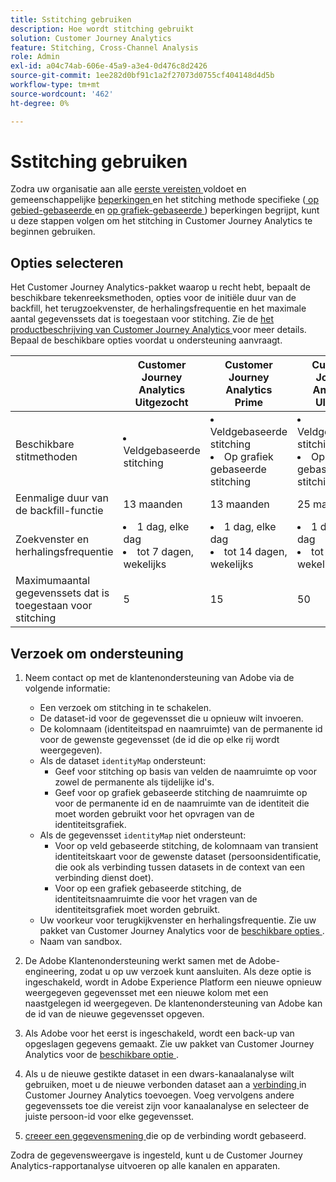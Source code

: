 ```yaml
---
title: Sstitching gebruiken
description: Hoe wordt stitching gebruikt
solution: Customer Journey Analytics
feature: Stitching, Cross-Channel Analysis
role: Admin
exl-id: a04c74ab-606e-45a9-a3e4-0d476c8d2426
source-git-commit: 1ee282d0bf91c1a2f27073d0755cf404148d4d5b
workflow-type: tm+mt
source-wordcount: '462'
ht-degree: 0%

---
```


# Sstitching gebruiken

Zodra uw organisatie aan alle [ eerste vereisten ](overview.md#prerequisites) voldoet en gemeenschappelijke [ beperkingen ](overview.md#limitations) en het stitching methode specifieke ([ op gebied-gebaseerde ](fbs.md#limitations) en [ op grafiek-gebaseerde ](gbs.md#limitations)) beperkingen begrijpt, kunt u deze stappen volgen om het stitching in Customer Journey Analytics te beginnen gebruiken.

## Opties selecteren

Het Customer Journey Analytics-pakket waarop u recht hebt, bepaalt de beschikbare tekenreeksmethoden, opties voor de initiële duur van de backfill, het terugzoekvenster, de herhalingsfrequentie en het maximale aantal gegevenssets dat is toegestaan voor stitching. Zie de [ het productbeschrijving van Customer Journey Analytics ](https://helpx.adobe.com/legal/product-descriptions/customer-journey-analytics.html) voor meer details. Bepaal de beschikbare opties voordat u ondersteuning aanvraagt.

| | Customer Journey Analytics <br/> Uitgezocht | Customer Journey Analytics <br/> Prime | Customer Journey Analytics <br/> Ultimate |
|---|---|---|---|
| Beschikbare stitmethoden | <li>Veldgebaseerde stitching</li> | <li>Veldgebaseerde stitching</li><li>Op grafiek gebaseerde stitching</li> | <li>Veldgebaseerde stitching</li><li>Op grafiek gebaseerde stitching</li> |
| Eenmalige duur van de backfill-functie | 13 maanden | 13 maanden | 25 maanden |
| Zoekvenster en herhalingsfrequentie | <li>1 dag, elke dag</li><li>tot 7 dagen, wekelijks</li> | <li>1 dag, elke dag</li><li>tot 14 dagen, wekelijks</li> | <li>1 dag, elke dag</li><li>tot 30 dagen, wekelijks</li> |
| Maximumaantal gegevenssets dat is toegestaan voor stitching | 5 | 15 | 50 |

## Verzoek om ondersteuning

1. Neem contact op met de klantenondersteuning van Adobe via de volgende informatie:

   - Een verzoek om stitching in te schakelen.
   - De dataset-id voor de gegevensset die u opnieuw wilt invoeren.
   - De kolomnaam (identiteitspad en naamruimte) van de permanente id voor de gewenste gegevensset (de id die op elke rij wordt weergegeven).
   - Als de dataset `identityMap` ondersteunt:
      - Geef voor stitching op basis van velden de naamruimte op voor zowel de permanente als tijdelijke id&#39;s.
      - Geef voor op grafiek gebaseerde stitching de naamruimte op voor de permanente id en de naamruimte van de identiteit die moet worden gebruikt voor het opvragen van de identiteitsgrafiek.
   - Als de gegevensset `identityMap` niet ondersteunt:
      - Voor op veld gebaseerde stitching, de kolomnaam van transient identiteitskaart voor de gewenste dataset (persoonsidentificatie, die ook als verbinding tussen datasets in de context van een verbinding dienst doet).
      - Voor op een grafiek gebaseerde stitching, de identiteitsnaamruimte die voor het vragen van de identiteitsgrafiek moet worden gebruikt.
   - Uw voorkeur voor terugkijkvenster en herhalingsfrequentie. Zie uw pakket van Customer Journey Analytics voor de [ beschikbare opties ](#options).
   - Naam van sandbox.


2. De Adobe Klantenondersteuning werkt samen met de Adobe-engineering, zodat u op uw verzoek kunt aansluiten. Als deze optie is ingeschakeld, wordt in Adobe Experience Platform een nieuwe opnieuw weergegeven gegevensset met een nieuwe kolom met een naastgelegen id weergegeven. De klantenondersteuning van Adobe kan de id van de nieuwe gegevensset opgeven.

3. Als Adobe voor het eerst is ingeschakeld, wordt een back-up van opgeslagen gegevens gemaakt. Zie uw pakket van Customer Journey Analytics voor de [ beschikbare optie ](#options).

4. Als u de nieuwe gestikte dataset in een dwars-kanaalanalyse wilt gebruiken, moet u de nieuwe verbonden dataset aan a [ verbinding ](../connections/overview.md) in Customer Journey Analytics toevoegen. Voeg vervolgens andere gegevenssets toe die vereist zijn voor kanaalanalyse en selecteer de juiste persoon-id voor elke gegevensset.

5. [ creeer een gegevensmening ](/help/data-views/create-dataview.md) die op de verbinding wordt gebaseerd.

<!-- To do: Paragraph on backfill once product and marketing determine the best way forward. -->

Zodra de gegevensweergave is ingesteld, kunt u de Customer Journey Analytics-rapportanalyse uitvoeren op alle kanalen en apparaten.

<!-- Uncomment once stitching UI is available (for limited testing)..

### Do It Yourself

|Positive|[!BADGE New Feature]{type=Positive before-title="false"}|

{{release-limited-testing-section}}

Alternatively, you can set up and use stitching through the Customer Journey Analytics user interface:

1. Go to the [Create and manage stitched datasets](stitching-ui.md) and follow steps to rekey your dataset.

2. [Create a connection](/help/connections/create-connection.md) in Customer Journey Analytics using the newly generated dataset and any other datasets that you want to include. Choose the correct person ID for each dataset.

3. [Create a connection](/help/connections/create-connection.md) in Customer Journey Analytics using the newly generated dataset and any other datasets that you want to include. Choose the correct person ID for each dataset.
   
4. [Create a data view](/help/data-views/create-dataview.md) based on the connection.

Once the data view is set up, the cross-channel analysis in Customer Journey Analytics is just like any other analysis in Customer Journey Analytics, except now the data operates across channels and devices.

-->
